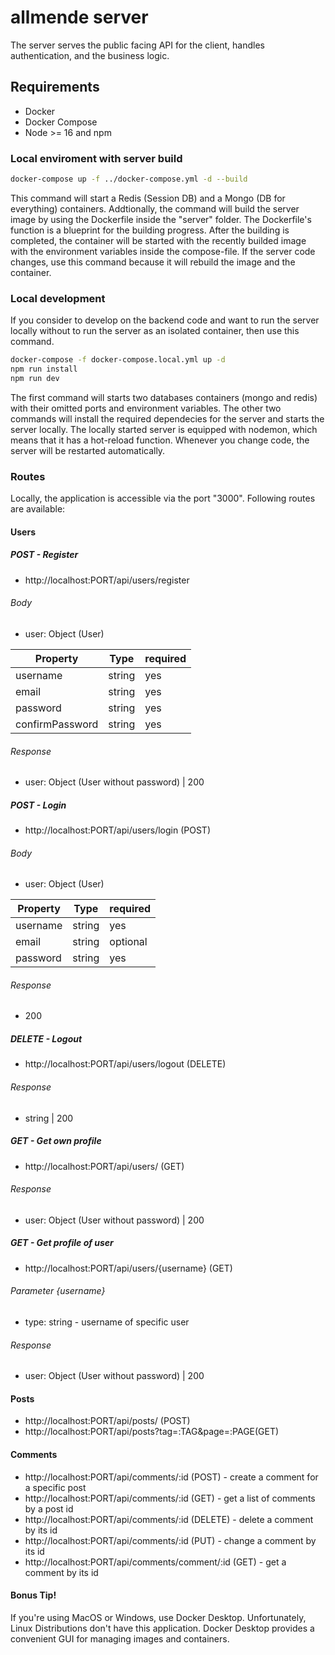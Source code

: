 # allmende server

The server serves the public facing API for the client, handles authentication, and the business logic.

## Requirements
- Docker
- Docker Compose
- Node >= 16 and npm

### Local enviroment with server build
```bash
docker-compose up -f ../docker-compose.yml -d --build
```
This command will start a Redis (Session DB) and a Mongo (DB for everything) containers. Addtionally, the command will build the server image by using the Dockerfile inside the "server" folder. The Dockerfile's function is a blueprint for the building progress. After the building is completed, the container will be started with the recently builded image with the environment variables inside the compose-file. If the server code changes, use this command because it will rebuild the image and the container.

### Local development 
If you consider to develop on the backend code and want to run the server locally without to run the server as an isolated container, then use this command.
```bash
docker-compose -f docker-compose.local.yml up -d
npm run install
npm run dev
```
The first command will starts two databases containers (mongo and redis) with their omitted ports and environment variables.
The other two commands will install the required dependecies for the server and starts the server locally. The locally started server is equipped with nodemon, which means that it has a hot-reload function. Whenever you change code, the server will be restarted automatically.

### Routes
Locally, the application is accessible via the port "3000".
Following routes are available:
#### Users
##### POST - Register
- http://localhost:PORT/api/users/register
###### Body
- user: Object (User)

| Property | Type  | required |
| -------  | ----  | ---      |
| username | string| yes      |
| email    | string| yes      |
| password | string| yes      |
| confirmPassword| string| yes|

###### Response 
- user: Object (User without password) | 200

##### POST - Login
- http://localhost:PORT/api/users/login (POST)
###### Body
- user: Object (User)

| Property | Type  | required |
| -------  | ----  | ---      |
| username | string| yes      |
| email    | string| optional |
| password | string| yes      |

###### Response
- 200

##### DELETE - Logout
- http://localhost:PORT/api/users/logout (DELETE)
###### Response
- string | 200

##### GET - Get own profile
- http://localhost:PORT/api/users/ (GET)
###### Response
- user: Object (User without password) | 200

##### GET - Get profile of user
- http://localhost:PORT/api/users/{username} (GET)
###### Parameter {username}
- type: string - username of specific user
###### Response
- user: Object (User without password) | 200

#### Posts
- http://localhost:PORT/api/posts/ (POST)
- http://localhost:PORT/api/posts?tag=:TAG&page=:PAGE(GET)

#### Comments
- http://localhost:PORT/api/comments/:id (POST) - create a comment for a specific post
- http://localhost:PORT/api/comments/:id (GET) - get a list of comments by a post id
- http://localhost:PORT/api/comments/:id (DELETE) - delete a comment by its id
- http://localhost:PORT/api/comments/:id (PUT) - change a comment by its id
- http://localhost:PORT/api/comments/comment/:id (GET) - get a comment by its id

#### Bonus Tip!
If you're using MacOS or Windows, use Docker Desktop. Unfortunately, Linux Distributions don't have this application. Docker Desktop provides a convenient GUI for managing images and containers.

